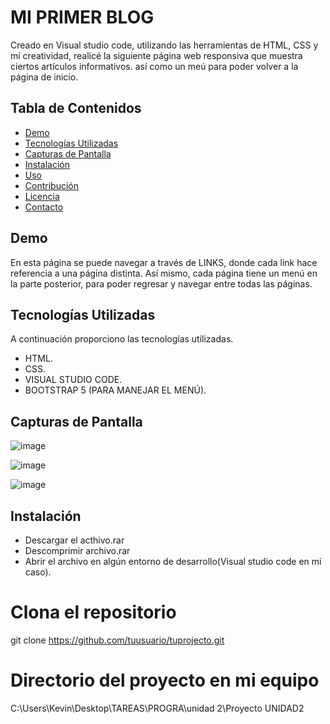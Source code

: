 # MI PRIMER BLOG
Creado en Visual studio code, utilizando las herramientas de
HTML, CSS y mí creatividad, realicé la siguiente página web
responsiva que muestra ciertos artículos informativos.
así como un meú para poder volver a la página de inicio.
## Tabla de Contenidos

- [Demo](#demo)
- [Tecnologías Utilizadas](#tecnologías-utilizadas)
- [Capturas de Pantalla](#capturas-de-pantalla)
- [Instalación](#instalación)
- [Uso](#uso)
- [Contribución](#contribución)
- [Licencia](#licencia)
- [Contacto](#contacto)

## Demo

En esta página se puede navegar a través de LINKS, donde 
cada link hace referencia a una página distinta.
Así mismo, cada página tiene un menú en la parte posterior,
para poder regresar y navegar entre todas las páginas.

## Tecnologías Utilizadas

A continuación proporciono las tecnologías utilizadas.
- HTML.  
- CSS.
- VISUAL STUDIO CODE.
- BOOTSTRAP 5 (PARA MANEJAR EL MENÚ).

## Capturas de Pantalla

![image](https://github.com/KevinMMF23/BLOG_RESPONSIVO/assets/105268123/e0060cd2-f571-4a4b-be09-6677f7a38a76)

![image](https://github.com/KevinMMF23/BLOG_RESPONSIVO/assets/105268123/a83243de-429f-4a1e-bde9-b740555d5b26)

![image](https://github.com/KevinMMF23/BLOG_RESPONSIVO/assets/105268123/6f6eea4a-cc94-450f-885a-cb56ddf9badc)

## Instalación

- Descargar el acthivo.rar
- Descomprimir archivo.rar
- Abrir el archivo en algún entorno de desarrollo(Visual studio code en mi caso).

# Clona el repositorio
git clone https://github.com/tuusuario/tuprojecto.git

# Directorio del proyecto en mi equipo
C:\Users\Kevin\Desktop\TAREAS\PROGRA\unidad 2\Proyecto UNIDAD2

